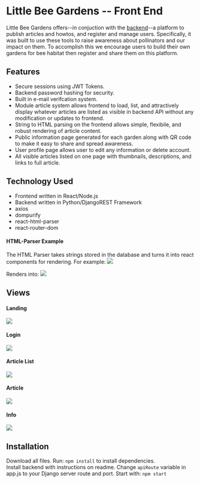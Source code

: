 # Little Bee Gardens -- Front End
Little Bee Gardens offers--in conjuction with the <a href="https://github.com/davidglic/beegardenbackend">backend</a>--a platform to publish articles and howtos, and register and manage users. Specifically, it was built to use these tools to raise awareness about pollinators and our impact on them. To accomplish this we encourage users to build their own gardens for bee habitat then register and share them on this platform.

## Features
- Secure sessions using JWT Tokens.
- Backend password hashing for security.
- Built in e-mail verifcation system.
- Module article system allows frontend to load, list, and attractively display whatever articles are listed as visible in backend API without any modification or updates to frontend.
- String to HTML parsing on the frontend  allows simple, flexibile, and robust rendering of article content.
- Public information page generated for each garden along with QR code to make it easy to share and spread awareness.
- User profile page allows user to edit any information or delete account.
- All visible articles listed on one page with thumbnails, descriptions, and links to full article.

## Technology Used
- Frontend written in React/Node.js
- Backend written in Python/DjangoREST Framework
- axios
- dompurify
- react-html-parser
- react-router-dom

#### HTML-Parser Example
The HTML Parser takes strings stored in the database and turns it into react components for rendering.
For example:
<img src="https://i.imgur.com/aMicdY0.png"/>

Renders into:
<img src="https://i.imgur.com/DnTnRdn.png"/>

## Views

#### Landing
<img src="https://i.imgur.com/r138DuJ.png"/>

#### Login 
<img src="https://i.imgur.com/Eb7pKu7.png"/>

#### Article List
<img src="https://i.imgur.com/NkUea8t.png"/>

#### Article
<img src="https://i.imgur.com/S9yedZZ.png"/>

#### Info
<img src="https://i.imgur.com/Yr7scKw.png"/>

## Installation
Download all files.
Run: `npm install` to install dependencies.  
Install backend with instructions on readme.
Change `apiRoute` variable in app.js to your Django server route and port.
Start with: `npm start`